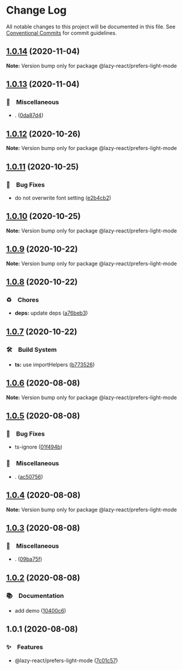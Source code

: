 # Change Log

All notable changes to this project will be documented in this file.
See [Conventional Commits](https://conventionalcommits.org) for commit guidelines.

## [1.0.14](https://github.com/bluelovers/ws-react/compare/@lazy-react/prefers-light-mode@1.0.13...@lazy-react/prefers-light-mode@1.0.14) (2020-11-04)

**Note:** Version bump only for package @lazy-react/prefers-light-mode





## [1.0.13](https://github.com/bluelovers/ws-react/compare/@lazy-react/prefers-light-mode@1.0.12...@lazy-react/prefers-light-mode@1.0.13) (2020-11-04)


### 🔖　Miscellaneous

* . ([0da87d4](https://github.com/bluelovers/ws-react/commit/0da87d49df57807fb67dd9c67e2cc3ef705e46e6))





## [1.0.12](https://github.com/bluelovers/ws-react/compare/@lazy-react/prefers-light-mode@1.0.11...@lazy-react/prefers-light-mode@1.0.12) (2020-10-26)

**Note:** Version bump only for package @lazy-react/prefers-light-mode





## [1.0.11](https://github.com/bluelovers/ws-react/compare/@lazy-react/prefers-light-mode@1.0.10...@lazy-react/prefers-light-mode@1.0.11) (2020-10-25)


### 🐛　Bug Fixes

* do not overwrite font setting ([e2b4cb2](https://github.com/bluelovers/ws-react/commit/e2b4cb2cdd4dad3389565d1eb00e5f061a5a4927))





## [1.0.10](https://github.com/bluelovers/ws-react/compare/@lazy-react/prefers-light-mode@1.0.9...@lazy-react/prefers-light-mode@1.0.10) (2020-10-25)

**Note:** Version bump only for package @lazy-react/prefers-light-mode





## [1.0.9](https://github.com/bluelovers/ws-react/compare/@lazy-react/prefers-light-mode@1.0.8...@lazy-react/prefers-light-mode@1.0.9) (2020-10-22)

**Note:** Version bump only for package @lazy-react/prefers-light-mode





## [1.0.8](https://github.com/bluelovers/ws-react/compare/@lazy-react/prefers-light-mode@1.0.7...@lazy-react/prefers-light-mode@1.0.8) (2020-10-22)


### ♻️　Chores

* **deps:** update deps ([a76beb3](https://github.com/bluelovers/ws-react/commit/a76beb37961f79e1f21a0a53f8845c1f5a28a698))





## [1.0.7](https://github.com/bluelovers/ws-react/compare/@lazy-react/prefers-light-mode@1.0.6...@lazy-react/prefers-light-mode@1.0.7) (2020-10-22)


### 🛠　Build System

* **ts:** use importHelpers ([b773526](https://github.com/bluelovers/ws-react/commit/b7735267ce68e73a469feb384ac9ef7982ab741b))





## [1.0.6](https://github.com/bluelovers/ws-react/compare/@lazy-react/prefers-light-mode@1.0.5...@lazy-react/prefers-light-mode@1.0.6) (2020-08-08)

**Note:** Version bump only for package @lazy-react/prefers-light-mode





## [1.0.5](https://github.com/bluelovers/ws-react/compare/@lazy-react/prefers-light-mode@1.0.4...@lazy-react/prefers-light-mode@1.0.5) (2020-08-08)


### 🐛　Bug Fixes

* ts-ignore ([01f494b](https://github.com/bluelovers/ws-react/commit/01f494b66da1ac892475e928e416c27078f21bc8))


### 🔖　Miscellaneous

* . ([ac50756](https://github.com/bluelovers/ws-react/commit/ac507565e6101828049c7787c14f1f88d8ff1824))





## [1.0.4](https://github.com/bluelovers/ws-react/compare/@lazy-react/prefers-light-mode@1.0.3...@lazy-react/prefers-light-mode@1.0.4) (2020-08-08)

**Note:** Version bump only for package @lazy-react/prefers-light-mode





## [1.0.3](https://github.com/bluelovers/ws-react/compare/@lazy-react/prefers-light-mode@1.0.2...@lazy-react/prefers-light-mode@1.0.3) (2020-08-08)


### 🔖　Miscellaneous

* . ([09ba75f](https://github.com/bluelovers/ws-react/commit/09ba75ffd9f8adeec1e75ff225f9a9bfe5735123))





## [1.0.2](https://github.com/bluelovers/ws-react/compare/@lazy-react/prefers-light-mode@1.0.1...@lazy-react/prefers-light-mode@1.0.2) (2020-08-08)


### 📚　Documentation

* add demo ([10400c6](https://github.com/bluelovers/ws-react/commit/10400c66c17f5bfa6d7db61ba5dc735b2dc5f930))





## 1.0.1 (2020-08-08)


### ✨　Features

* @lazy-react/prefers-light-mode ([7c01c57](https://github.com/bluelovers/ws-react/commit/7c01c57a61dd053e39f7186296d6b460c59e68c6))
